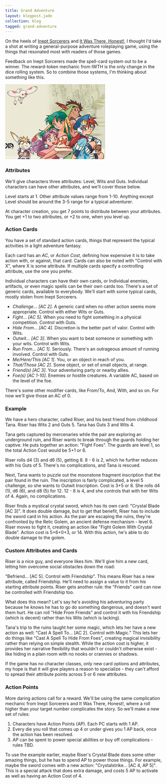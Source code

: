 ```yaml
---
title: Grand Adventure
layout: blogpost.jade
collection: blog
tagged: grand-adventure
---
```


On the heels of [Inept Sorcerers] and [It Was There, Honest!], I thought
I'd take a shot at writing a general-purpose adventure roleplaying game,
using the things that resonated most with readers of those games.

<!-- more -->

Feedback on Inept Sorcerers made the spell-card system out to be a winner.
The reward-token mechanic from IWTH is the only change in the dice rolling
system. So to combine those systems, I'm thinking about something like this.

![Grandia Cast](/assets/grandia1_cast.jpg)

### Attributes

We'll give characters three attributes: Level, Wits and Guts.
Individual characters can have other attributes, and we'll cover those below.

Level starts at 1. Other attribute values range from 1-10.
Anything except Level should be around the 3-5 range for a typical adventurer.

At character creation, you get 7 points to distribute between your
attributes.
You get +1 to two attributes, or +2 to one, when you level up.

### Action Cards

You have a set of standard action cards, things that represent the typical
activities in a light adventure fantasy.

Each card has an *AC*, or *Action Cost*, defining how expensive
it is to take action with, or against, that card.
Cards can also be noted with "Control with X", where X is some
attribute. If multiple cards specify a controlling attribute,
use the one you prefer.

Individual characters can have their own cards, or Individual
enemies, artifacts, or even magic spells can be their own cards too.
There's a set of generic cards, available to everybody.
We'll start with some typical cards, mostly stolen from Inept Sorcerers.

* *Challenge... [AC 2]*. A generic card when no other action seems
more appropriate. Control with either Wits or Guts.
* *Fight... [AC 5]*. When you need to fight something in a physical competition. Control with Guts.
* *Hide From... [AC 4]*. Discretion is the better part of valor. Control with Wits.
* *Outwit... [AC 3]*. When you want to beat someone or something with your wits. Control with Wits.
* *Run From... [AC 1]*. Seriously. There's an outrageous amount of running involved. Control with Guts.
* *Me/Here/This [AC 1]*. You, or an object in reach of you.
* *That/Those [AC 2]*. Some object, or set of small objects, at range.
* *Friend(s) [AC 3]*. Your adventuring party or nearby allies.
* *Foe(s) [AC 1-10]*. Enemies or hostile creatures. A variable AC, based on
the level of the foe.

There's some other modifier cards, like From/To, And, With, and so on.
For now we'll give those an AC of 0.

### Example

We have a hero character, called Riser, and his best friend from childhood
Tana. Riser has Wits 2 and Guts 5. Tana has Guts 3 and Wits 4.

Tana gets captured by mercenaries while the pair are exploring an
underground ruin, and Riser wants to break through the guards holding
her captive. He puts together an action: "Fight Foes". The guards are level 1,
so the total Action Cost would be 5+1 or 6.

Riser rolls d4 (3) and d6 (5), getting 8. 8 - 6 is 2, which he further
reduces with his Guts of 5. There's no complications, and Tana is rescued.

Next, Tana wants to puzzle out the moonstone fragment inscription that the
pair found in the ruin. The inscription is fairly complicated, a level 5
challenge, so she wants to Outwit Inscription. Cost is 3+5 or 8.
She rolls d4 (1), d6 (6), and d8 (5) for 12. 12 - 8 is 4, and she
controls that with her Wits of 4. Again, no complications.

Riser finds a mystical crystal sword, which has its own card:
"Crystal Blade [AC 3]".
It does double damage, but to get that benefit, Riser has to include
the sword card in his action.
As the pair are escaping the ruins, they're confronted by the
Relic Golem, an ancient defense mechanism - level 6. Riser moves to fight it,
creating an action like "Fight Golem With Crystal Blade". Action cost
is 5+6+0+3, or 14. With this action, he's able to do double damage to the
golem.

### Custom Attributes and Cards

Riser is a nice guy, and everyone likes him. We'll give him a new card,
letting him overcome social obstacles down the road:

"Befriend... [AC 5]. Control with Friendship". This means Riser has a new
attribute, called Friendship. He'll need to assign a value to it from
his starting attribute points. Riser gets another rule: the "Friends" card
can now be controlled with Friendship too.

What does this mean? Let's say he's avoiding his adventuring party because
he knows he has to go do something dangerous, and doesn't want them hurt.
He can roll "Hide From Friends" and control it with his Friendship (which
is decent) rather than his Wits (which is lacking).

Tana's trip to the ruins taught her some magic, which lets her have a new
action as well: "Cast A Spell To... [AC 2]. Control with Magic."
This lets her do things like "Cast A Spell To Hide From Foes", creating
magical invisibility rather than relying on simple stealth.
While the action cost is higher, it provides her narrative flexibility
that wouldn't or couldn't otherwise exist - like hiding in a plain
room with no nooks or crannies or shadows.

If the game has no character classes, only new card options and
attributes, my hope is that it will give players a reason to specialize -
they can't afford to spread their attribute points across 5 or 6
new attributes.

### Action Points

More daring actions call for a reward. We'll be using the same complication
mechanic from Inept Sorcerers and It Was There, Honest!, where a roll
higher than your target number complicates the story. So we'll make
a new set of rules:

1. Characters have Action Points (AP). Each PC starts with 1 AP.
2. Every die you roll that comes up 4 or under gives you 1 AP back, once the action has been resolved.
3. AP can be spent to power special abilities or buy off complications - rules TBD.

To use the example earlier, maybe Riser's Crystal Blade does some other
amazing things, but he has to spend AP to power those things. For example,
maybe the sword comes with a new action: "Crystalstrike... [AC 4, AP 5]".
This is a special attack that does extra damage,
and costs 5 AP to activate as well as having an Action Cost of 4.

[Inept Sorcerers]: /games/inept-sorcerers.html
[It Was There, Honest!]: /blog/2015-07-08-it-was-there-honest.html
